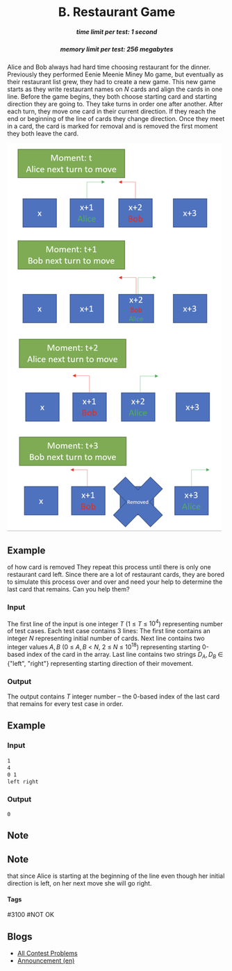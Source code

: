 <h1 style='text-align: center;'> B. Restaurant Game</h1>

<h5 style='text-align: center;'>time limit per test: 1 second</h5>
<h5 style='text-align: center;'>memory limit per test: 256 megabytes</h5>

Alice and Bob always had hard time choosing restaurant for the dinner. Previously they performed Eenie Meenie Miney Mo game, but eventually as their restaurant list grew, they had to create a new game. This new game starts as they write restaurant names on $N$ cards and align the cards in one line. Before the game begins, they both choose starting card and starting direction they are going to. They take turns in order one after another. After each turn, they move one card in their current direction. If they reach the end or beginning of the line of cards they change direction. Once they meet in a card, the card is marked for removal and is removed the first moment they both leave the card.

 ![](images/69f484831605b7698f2cf3709e83f789fc7ff23d.png) 
## Example

 of how card is removed They repeat this process until there is only one restaurant card left. Since there are a lot of restaurant cards, they are bored to simulate this process over and over and need your help to determine the last card that remains. Can you help them? 

### Input

The first line of the input is one integer $T$ ($1$ $\leq$ $T$ $\leq$ $10^{4}$) representing number of test cases. Each test case contains 3 lines: The first line contains an integer $N$ representing initial number of cards. Next line contains two integer values $A,B$ ($0$ $\leq$ $A, B$ < $N$, $2$ $\leq$ $N$ $\leq$ $10^{18}$) representing starting 0-based index of the card in the array. Last line contains two strings $D_A, D_B$ $\in$ {"left", "right"} representing starting direction of their movement.

### Output

The output contains $T$ integer number – the 0-based index of the last card that remains for every test case in order.

## Example

### Input


```text
1
4
0 1
left right
```
### Output


```text
0
```
## Note

## Note

 that since Alice is starting at the beginning of the line even though her initial direction is left, on her next move she will go right.



#### Tags 

#3100 #NOT OK 

## Blogs
- [All Contest Problems](../Bubble_Cup_14_-_Finals_Online_Mirror_(Unrated,_ICPC_Rules,_Teams_Preferred,_Div._1).md)
- [Announcement (en)](../blogs/Announcement_(en).md)
